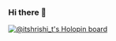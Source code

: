 ### Hi there 👋

<!--
**itsmeHrishi/itsmeHrishi** is a ✨ _special_ ✨ repository because its `README.md` (this file) appears on your GitHub profile.

Here are some ideas to get you started:

- 🔭 I’m currently a penultimate engineering student at NIET, Greater Noida.
- 🌱 I’m currently learning manythings, priortily web development.
- 👯 I’m looking to collaborate on ...
- 🤔 I’m looking for help with ...
- 💬 Ask me about ...
- 📫 How to reach me: ...
- 😄 Pronouns: ...
- ⚡ Fun fact: ...
-->
[![@itshrishi_t's Holopin board](https://holopin.me/itshrishi_t)](https://holopin.io/@itshrishi_t)
